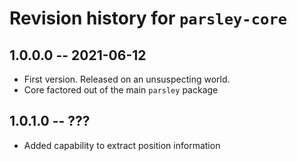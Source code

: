 # Revision history for `parsley-core`

## 1.0.0.0  -- 2021-06-12

* First version. Released on an unsuspecting world.
* Core factored out of the main `parsley` package

## 1.0.1.0  -- ???

* Added capability to extract position information